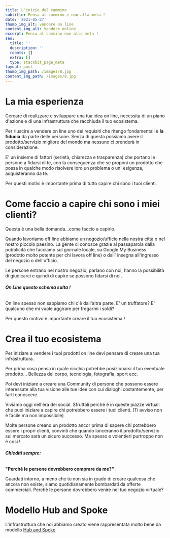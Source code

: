 ```yaml
---
title: L'inizio del cammino
subtitle: Pensa al cammino e non alla meta !
date: '2021-05-27'
thumb_img_alt: vendere on line
content_img_alt: Vendere online
excerpt: Pensa al cammino non alla meta !
seo:
  title: ''
  description: ''
  robots: []
  extra: []
  type: stackbit_page_meta
layout: post
thumb_img_path: /images/8.jpg
content_img_path: /images/8.jpg
---
```

# La mia esperienza

Cercare di realizzare e sviluppare una tua idea on line, necessita di un piano d'azione e di una infrastruttura che racchiuda il tuo ecosistema.

Per riuscire a vendere on line uno dei requisiti che ritengo fondamentali è **la fiducia** da parte delle persone. Senza di questa possiamo avere il prodotto/servizio migliore del mondo ma nessuno ci prenderà in considerazione.

E' un insieme di fattori (serietà, chiarezza e trasparenza) che portano le persone a fidarsi di te, con la conseguenza che se proponi un prodotto che possa in qualche modo risolvere loro un problema o un' esigenza, acquisteranno da te.

Per questi motivi è importante prima di tutto capire chi sono i tuoi clienti.

# Come faccio a capire chi sono i miei clienti?

Questa è una bella domanda...come faccio a capirlo.

Quando lavoriamo off line abbiamo un negozio/ufficio nella nostra città o nel nostro piccolo paesino. La gente ci conosce grazie al passaparola  dalla pubblicità che facciamo sul giornale locale, su Google My Business (prodotto molto potente per chi lavora off line) o dall' insegna all'ingresso del negozio o dell'ufficio.

Le persone entrano nel nostro negozio,  parlano con noi, hanno la possibilità di giudicarci e quindi di capire se possono fidarsi di noi,

###### **On Line questo schema salta !**

On line spesso non sappiamo chi c'è dall'altra parte. E' un truffatore? E' qualcuno che mi vuole aggirare per fregarmi i soldi?

Per questo motivo è importante creare il tuo ecosistema !

# Crea il tuo ecosistema

Per iniziare a vendere i tuoi prodotti on line devi pensare di creare una tua infrastruttura.

Per prima cosa pensa in quale nicchia potrebbe posizionarsi il tuo eventuale prodotto... Bellezza del corpo, tecnologia, fotografia, sport ecc.

Poi devi iniziare a creare una Community di persone che possono essere interessate alla tua visione alle tue idee con cui dialoghi costantemente, per farti conoscere.

Viviamo oggi nell'era dei social. Sfruttali perché è in queste piazze virtuali che puoi iniziare a capire chi potrebbero essere i tuoi clienti. (Ti avviso non è facile ma non impossibile)

Molte persone creano un prodotto ancor prima di sapere chi potrebbero essere i propri clienti, convinti che quando lanceranno il prodotto/servizio sul mercato sarà un sicuro successo. Ma spesso e volentieri purtroppo non è così !

###### **Chiediti sempre:**

**"Perchè le persone dovrebbero comprare da me?"** .

Guardati intorno, a meno che tu non sia in grado di creare qualcosa che ancora non esiste, siamo quotidianamente bombardati da offerte commerciali. Perchè le persone dovrebbero venire nel tuo negozio virtuale?

# Modello Hub and Spoke

L'infrastruttura che noi abbiamo creato viene rappresentata molto bene da modello [Hub and Spoke](https://it.wikipedia.org/wiki/Hub_and_spoke).
